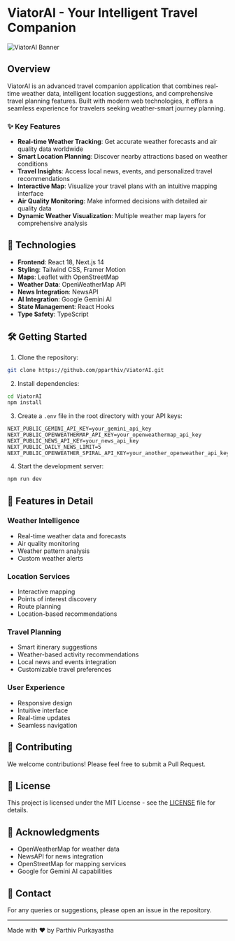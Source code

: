 # ViatorAI - Your Intelligent Travel Companion

![ViatorAI Banner](https://images.unsplash.com/photo-1488085061387-422e29b40080?ixlib=rb-1.2.1&auto=format&fit=crop&w=1200&q=80)

## Overview

ViatorAI is an advanced travel companion application that combines real-time weather data, intelligent location suggestions, and comprehensive travel planning features. Built with modern web technologies, it offers a seamless experience for travelers seeking weather-smart journey planning.

### ✨ Key Features

- **Real-time Weather Tracking**: Get accurate weather forecasts and air quality data worldwide
- **Smart Location Planning**: Discover nearby attractions based on weather conditions
- **Travel Insights**: Access local news, events, and personalized travel recommendations
- **Interactive Map**: Visualize your travel plans with an intuitive mapping interface
- **Air Quality Monitoring**: Make informed decisions with detailed air quality data
- **Dynamic Weather Visualization**: Multiple weather map layers for comprehensive analysis

## 🚀 Technologies

- **Frontend**: React 18, Next.js 14
- **Styling**: Tailwind CSS, Framer Motion
- **Maps**: Leaflet with OpenStreetMap
- **Weather Data**: OpenWeatherMap API
- **News Integration**: NewsAPI
- **AI Integration**: Google Gemini AI
- **State Management**: React Hooks
- **Type Safety**: TypeScript

## 🛠️ Getting Started

1. Clone the repository:
```bash
git clone https://github.com/pparthiv/ViatorAI.git
```

2. Install dependencies:
```bash
cd ViatorAI
npm install
```

3. Create a `.env` file in the root directory with your API keys:
```env
NEXT_PUBLIC_GEMINI_API_KEY=your_gemini_api_key
NEXT_PUBLIC_OPENWEATHERMAP_API_KEY=your_openweathermap_api_key
NEXT_PUBLIC_NEWS_API_KEY=your_news_api_key
NEXT_PUBLIC_DAILY_NEWS_LIMIT=5
NEXT_PUBLIC_OPENWEATHER_SPIRAL_API_KEY=your_another_openweather_api_key
```

4. Start the development server:
```bash
npm run dev
```

## 🌟 Features in Detail

### Weather Intelligence
- Real-time weather data and forecasts
- Air quality monitoring
- Weather pattern analysis
- Custom weather alerts

### Location Services
- Interactive mapping
- Points of interest discovery
- Route planning
- Location-based recommendations

### Travel Planning
- Smart itinerary suggestions
- Weather-based activity recommendations
- Local news and events integration
- Customizable travel preferences

### User Experience
- Responsive design
- Intuitive interface
- Real-time updates
- Seamless navigation

## 🤝 Contributing

We welcome contributions! Please feel free to submit a Pull Request.

## 📝 License

This project is licensed under the MIT License - see the [LICENSE](LICENSE) file for details.

## 🙏 Acknowledgments

- OpenWeatherMap for weather data
- NewsAPI for news integration
- OpenStreetMap for mapping services
- Google for Gemini AI capabilities

## 📧 Contact

For any queries or suggestions, please open an issue in the repository.

---

Made with ❤️ by Parthiv Purkayastha
